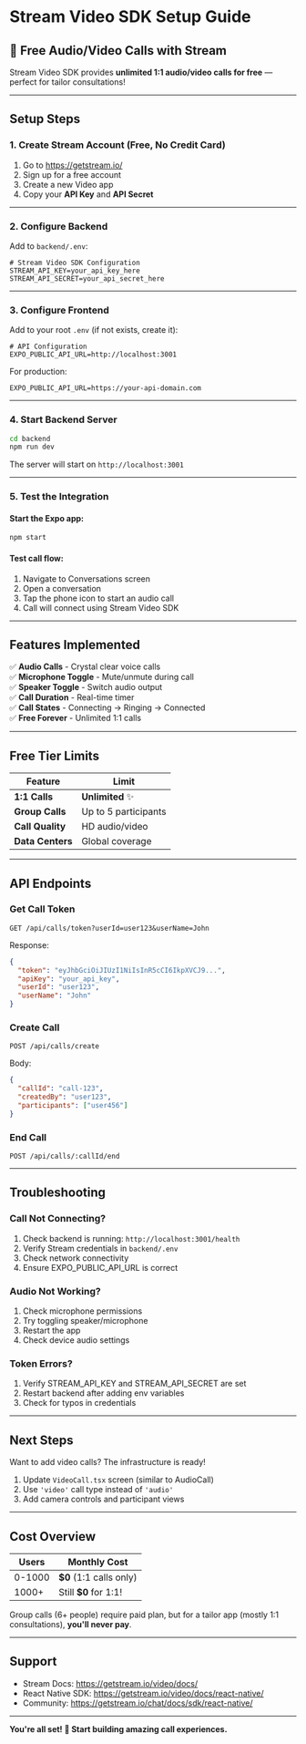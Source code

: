 # Stream Video SDK Setup Guide

## 🎉 Free Audio/Video Calls with Stream

Stream Video SDK provides **unlimited 1:1 audio/video calls for free** — perfect for tailor consultations!

---

## Setup Steps

### 1. Create Stream Account (Free, No Credit Card)

1. Go to https://getstream.io/
2. Sign up for a free account
3. Create a new Video app
4. Copy your **API Key** and **API Secret**

---

### 2. Configure Backend

Add to `backend/.env`:

```env
# Stream Video SDK Configuration
STREAM_API_KEY=your_api_key_here
STREAM_API_SECRET=your_api_secret_here
```

---

### 3. Configure Frontend

Add to your root `.env` (if not exists, create it):

```env
# API Configuration
EXPO_PUBLIC_API_URL=http://localhost:3001
```

For production:
```env
EXPO_PUBLIC_API_URL=https://your-api-domain.com
```

---

### 4. Start Backend Server

```bash
cd backend
npm run dev
```

The server will start on `http://localhost:3001`

---

### 5. Test the Integration

#### Start the Expo app:
```bash
npm start
```

#### Test call flow:
1. Navigate to Conversations screen
2. Open a conversation
3. Tap the phone icon to start an audio call
4. Call will connect using Stream Video SDK

---

## Features Implemented

✅ **Audio Calls** - Crystal clear voice calls  
✅ **Microphone Toggle** - Mute/unmute during call  
✅ **Speaker Toggle** - Switch audio output  
✅ **Call Duration** - Real-time timer  
✅ **Call States** - Connecting → Ringing → Connected  
✅ **Free Forever** - Unlimited 1:1 calls  

---

## Free Tier Limits

| Feature | Limit |
|---------|-------|
| **1:1 Calls** | **Unlimited** ✨ |
| **Group Calls** | Up to 5 participants |
| **Call Quality** | HD audio/video |
| **Data Centers** | Global coverage |

---

## API Endpoints

### Get Call Token
```
GET /api/calls/token?userId=user123&userName=John
```

Response:
```json
{
  "token": "eyJhbGciOiJIUzI1NiIsInR5cCI6IkpXVCJ9...",
  "apiKey": "your_api_key",
  "userId": "user123",
  "userName": "John"
}
```

### Create Call
```
POST /api/calls/create
```

Body:
```json
{
  "callId": "call-123",
  "createdBy": "user123",
  "participants": ["user456"]
}
```

### End Call
```
POST /api/calls/:callId/end
```

---

## Troubleshooting

### Call Not Connecting?
1. Check backend is running: `http://localhost:3001/health`
2. Verify Stream credentials in `backend/.env`
3. Check network connectivity
4. Ensure EXPO_PUBLIC_API_URL is correct

### Audio Not Working?
1. Check microphone permissions
2. Try toggling speaker/microphone
3. Restart the app
4. Check device audio settings

### Token Errors?
1. Verify STREAM_API_KEY and STREAM_API_SECRET are set
2. Restart backend after adding env variables
3. Check for typos in credentials

---

## Next Steps

Want to add video calls? The infrastructure is ready!

1. Update `VideoCall.tsx` screen (similar to AudioCall)
2. Use `'video'` call type instead of `'audio'`
3. Add camera controls and participant views

---

## Cost Overview

| Users | Monthly Cost |
|-------|--------------|
| 0-1000 | **$0** (1:1 calls only) |
| 1000+ | Still **$0** for 1:1! |

Group calls (6+ people) require paid plan, but for a tailor app (mostly 1:1 consultations), **you'll never pay**.

---

## Support

- Stream Docs: https://getstream.io/video/docs/
- React Native SDK: https://getstream.io/video/docs/react-native/
- Community: https://getstream.io/chat/docs/sdk/react-native/

---

**You're all set! 🚀 Start building amazing call experiences.**
